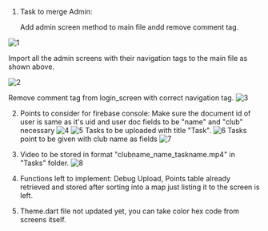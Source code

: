 1. Task to merge Admin:

    Add admin screen method to main file andd remove comment tag.
    
![1](https://user-images.githubusercontent.com/61295782/119981382-300f8a80-bfdb-11eb-83dd-1e772c6ec02f.png)
 
   Import all the admin screens with their navigation tags to the main file as shown above.
   
 ![2](https://user-images.githubusercontent.com/61295782/119981504-5503fd80-bfdb-11eb-8993-dd53c083e15d.png)
 
  Remove comment tag from login_screen with correct navigation tag.
  ![3](https://user-images.githubusercontent.com/61295782/119983108-59311a80-bfdd-11eb-83bc-ea52e5a04ff0.png)

2. Points to consider for firebase console:
   Make sure the document id of user is same as it's uid and user doc fields to be "name" and "club"   necessary
   ![4](https://user-images.githubusercontent.com/61295782/119982292-45d17f80-bfdc-11eb-8419-aa4a49239d3e.png)
![5](https://user-images.githubusercontent.com/61295782/119982299-479b4300-bfdc-11eb-989d-ce5c74335863.png)
    Tasks to be uploaded with title "Task".
    ![6](https://user-images.githubusercontent.com/61295782/119982425-731e2d80-bfdc-11eb-84ef-4a5a243d4a70.png)
    Tasks point to be given with club name as fields
    ![7](https://user-images.githubusercontent.com/61295782/119982585-a6f95300-bfdc-11eb-9c9b-e509f379b8ff.png)
3. Video to be stored in format "clubname_name_taskname.mp4" in "Tasks" folder.
     ![8](https://user-images.githubusercontent.com/61295782/119982823-f3449300-bfdc-11eb-9fd8-2e5a18cee246.png)

4. Functions left to implement: Debug Upload, Points table already retrieved and stored after sorting      into a map just listing it to the screen is left.     
5. Theme.dart file not updated yet, you can take color hex code from screens itself.     
        

